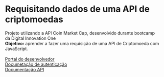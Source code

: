# Requisitando dados de uma API de criptomoedas
Projeto utilizando a API Coin Market Cap, desenvolvido durante bootcamp da Digital Innovation One<br>
<strong>Objetivo:</strong> aprender a fazer uma requisição de uma API de Criptomoeda com JavaScript.<br><br>
[Portal do desenvolvedor](https://pro.coinmarketcap.com/account) <br>
[Documetação de autenticação](https://coinmarketcap.com/api/documentation/v1/#section/Authentication) <br>
[Documentação API](https://coinmarketcap.com/api/documentation/v1/#) <br>
